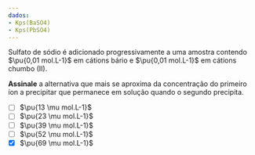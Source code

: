 ```yaml
---
dados:
- Kps(BaSO4)
- Kps(PbSO4)
---
```


Sulfato de sódio é adicionado progressivamente a uma amostra contendo $\pu{0,01 mol.L-1}$ em cátions bário e $\pu{0,01 mol.L-1}$ em cátions chumbo (II).

**Assinale** a alternativa que mais se aproxima da concentração do primeiro íon a precipitar que permanece em solução quando o segundo precipita.

- [ ] $\pu{13 \mu mol.L-1}$
- [ ] $\pu{23 \mu mol.L-1}$
- [ ] $\pu{39 \mu mol.L-1}$
- [ ] $\pu{52 \mu mol.L-1}$
- [x] $\pu{69 \mu mol.L-1}$

